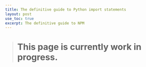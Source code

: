 ```yaml
---
title: The definitive guide to Python import statements
layout: post
use_toc: true
excerpt: The definitive guide to NPM
---
```

> # This page is currently work in progress.
